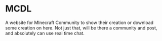 # MCDL
A website for MInecraft Community to show their creation or download some creation on here. Not just that, will be there a community and post, and absolutely can use real time chat.
